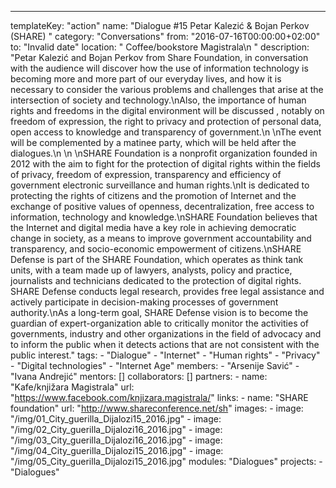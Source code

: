 ---
  templateKey: "action"
  name: "Dialogue #15 Petar Kalezić & Bojan Perkov (SHARE) "
  category: "Conversations"
  from: "2016-07-16T00:00:00+02:00"
  to: "Invalid date"
  location: " Coffee/bookstore Magistrala\n "
  description: "Petar Kalezić and Bojan Perkov from Share Foundation, in conversation with the audience will discover how the use of information technology is becoming more and more part of our everyday lives, and how it is necessary to consider the various problems and challenges that arise at the intersection of society and technology.\nAlso, the importance of human rights and freedoms in the digital environment will be discussed , notably on freedom of expression, the right to privacy and protection of personal data, open access to knowledge and transparency of government.\n \nThe event will be complemented by a matinee party, which will be held after the dialogues.\n \n \nSHARE Foundation is a nonprofit organization founded in 2012 with the aim to fight for the protection of digital rights within the fields of privacy, freedom of expression, transparency and efficiency of government electronic surveillance and human rights.\nIt is dedicated to protecting the rights of citizens and the promotion of Internet and the exchange of positive values ​​of openness, decentralization, free access to information, technology and knowledge.\nSHARE Foundation believes that the Internet and digital media have a key role in achieving democratic change in society, as a means to improve government accountability and transparency, and socio-economic empowerment of citizens.\nSHARE Defense is part of the SHARE Foundation, which operates as think tank units, with a team made up of lawyers, analysts, policy and practice, journalists and technicians dedicated to the protection of digital rights. SHARE Defense conducts legal research, provides free legal assistance and actively participate in decision-making processes of government authority.\nAs a long-term goal, SHARE Defense vision is to become the guardian of expert-organization able to critically monitor the activities of governments, industry and other organizations in the field of advocacy and to inform the public when it detects actions that are not consistent with the public interest."
  tags: 
    - "Dialogue"
    - "Internet"
    - "Human rights"
    - "Privacy"
    - "Digital technologies"
    - "Internet Age"
  members: 
    - "Arsenije Savić"
    - "Ivana Andrejić"
  mentors: []
  collaborators: []
  partners: 
    - 
      name: "Kafe/knjižara Magistrala"
      url: "https://www.facebook.com/knjizara.magistrala/"
  links: 
    - 
      name: "SHARE foundation"
      url: "http://www.shareconference.net/sh"
  images: 
    - 
      image: "/img/01_City_guerilla_Dijalozi15_2016.jpg"
    - 
      image: "/img/02_City_guerilla_Dijalozi16_2016.jpg"
    - 
      image: "/img/03_City_guerilla_Dijalozi16_2016.jpg"
    - 
      image: "/img/04_City_guerilla_Dijalozi15_2016.jpg"
    - 
      image: "/img/05_City_guerilla_Dijalozi15_2016.jpg"
  modules: "Dialogues"
  projects: 
    - "Dialogues"

